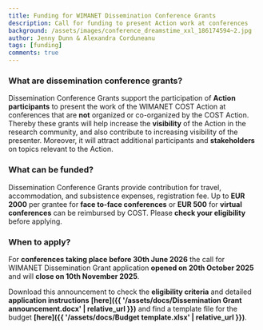 ```yaml
---
title: Funding for WIMANET Dissemination Conference Grants
description: Call for funding to present Action work at conferences
background: /assets/images/conference_dreamstime_xxl_186174594~2.jpg
author: Jenny Dunn & Alexandra Corduneanu
tags: [funding]
comments: true
---
```


### What are dissemination conference grants?
Dissemination Conference Grants support the participation of **Action participants** to present the work of the WIMANET COST Action at conferences that are **not** organized or co-organized by the COST Action. Thereby these grants will help increase the **visibility** of the Action in the research community, and also contribute to increasing visibility of the presenter. Moreover, it will attract additional participants and **stakeholders** on topics relevant to the Action.

### What can be funded?
Dissemination Conference Grants provide contribution for travel, accommodation, and subsistence expenses, registration fee. Up to **EUR 2000** per grantee for **face to-face conferences** or **EUR 500** for **virtual conferences** can be reimbursed by COST. Please **check your eligibility** before applying.

### When to apply?
For **conferences taking place before 30th June 2026** the call for WIMANET Dissemination Grant application **opened on 20th October 2025** and will **close on 10th November 2025**.

Download this announcement to check the **eligibility criteria** and detailed **application instructions** __[here]({{ '/assets/docs/Dissemination Grant announcement.docx' | relative_url }})__ and find a template file for the budget __[here]({{ '/assets/docs/Budget template.xlsx' | relative_url }})__.
